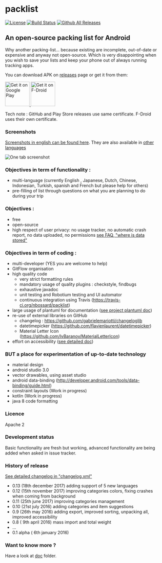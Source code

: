 # packlist
[![License](https://img.shields.io/badge/License-Apache%202.0-blue.svg)](https://opensource.org/licenses/Apache-2.0)
[![Build Status](https://travis-ci.org/nbossard/packlist.svg?branch=master)](https://travis-ci.org/nbossard/packlist)
[![Github All Releases](https://img.shields.io/github/downloads/nbossard/packlist/total.svg)](https://github.com/nbossard/packlist/releases)
## An open-source packing list for Android

Why another packing-list... because existing are incomplete, out-of-date or expensive and anyway not open-source.
Which is very disappointing when you wish to save your lists and keep your phone out of always running tracking apps.

You can download APK on [releases](https://github.com/nbossard/packlist/releases/) page or get it from them:

<p align="left">
<a href="https://play.google.com/store/apps/details?id=com.nbossard.packlist">
    <img alt="Get it on Google Play"
        height="80"
        src="https://play.google.com/intl/en_us/badges/images/generic/en_badge_web_generic.png" />
</a>  
<a href="https://f-droid.org/repository/browse/?fdid=com.nbossard.packlist">
    <img alt="Get it on F-Droid"
        height="80"
        src="https://f-droid.org/badge/get-it-on.png" />
        </a>
        </p>

Tech note : GitHub and Play Store releases use same certificate. F-Droid uses their own certificate.

### Screenshots

[Screenshots in english can be found here](./pub/res_pub/latest/en/).
They are also available in [other languages](./pub/res_pub/latest/)

![One tab screenshot](./pub/res_pub/latest/en/tab/trip_detail.png)

### Objectives in term of functionality : 
 * multi-language (currently English , Japanese, Dutch, Chinese, Indonesian, Turkish, spanish and French but please help for others)
 * pre-filling of list through questions on what you are planning to do during your trip
 
### Objectives : 
 * free
 * open-source
 * high respect of user privacy: no usage tracker, no automatic crash report, no data uploaded, no permissions [see FAQ, "where is data stored"](doc/faq.md)

### Objectives in term of coding :
 - multi-developer (YES you are welcome to help)
 - GitFlow organisation
 - high quality code
   - very strict formatting rules
   - mandatory usage of quality plugins : checkstyle, findbugs
   - exhaustive javadoc
   - unit testing and Robotium testing and UI automator
   - continuous integration using Travis (https://travis-ci.org/nbossard/packlist)
 - large usage of plantuml for documentation ([see project plantuml doc](doc/plantuml.md))
 - re-use of external libraries on GitHub
   - changelog : https://github.com/gabrielemariotti/changeloglib
   - datetimepicker (https://github.com/flavienlaurent/datetimepicker)
   - Material Letter Icon (https://github.com/IvBaranov/MaterialLetterIcon)
- effort on accessibility ([see detailed doc](doc/accessibility.md))


### BUT a place for experimentation of up-to-date technology
- material design
- android studio 3.0
- vector drawables, using asset studio
- android data-binding (http://developer.android.com/tools/data-binding/guide.html)
- constraint layouts (Work in progress)
- kotlin (Work in progress)
- java 8 code formatting

### Licence
Apache 2

### Development status
Basic functionality are fresh but working, advanced functionality are being added when asked in issue tracker. 

### History of release

[See detailed changelog in "changelog.xml"](app/src/main/res/raw/changelog.xml)

- 0.13   (18th december 2017) adding support of 5 new languages
- 0.12   (15th november 2017) improving categories colors, fixing crashes when coming from background
- 0.11   (25th june     2017) improving categories management
- 0.10   (21st july     2016) adding categories and item suggestions
- 0.9    (26th may      2016) adding export, improved sorting, unpacking all, improved accessibility
- 0.8    ( 9th april    2016) mass import and total weight
- ...
- 0.1 alpha ( 6th january 2016)

### Want to know more ?

Have a look at [doc](doc/readme.md) folder.
